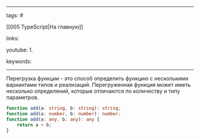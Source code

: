 ____

tags: #

[[005 TypeScript|На главную]]

links: 

youtube: 
1. 

keywords:

_____

Перегрузка функции - это способ определить функцию с несколькими вариантами типов и реализаций. Перегруженная функция может иметь несколько определений, которые отличаются по количеству и типу параметров.

```typescript
function add(a: string, b: string): string;
function add(a: number, b: number): number;
function add(a: any, b: any): any {
	return a + b;
}
```
